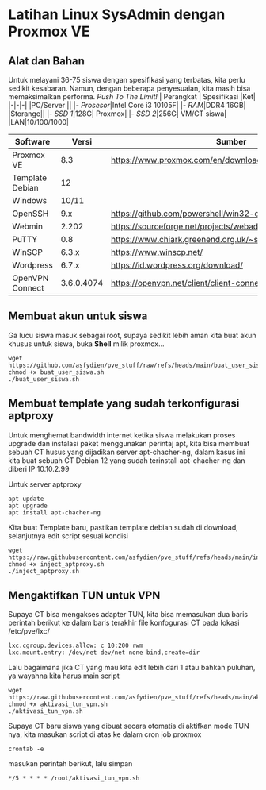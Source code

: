 # Latihan Linux SysAdmin dengan Proxmox VE
## Alat dan Bahan
Untuk melayani 36-75 siswa dengan spesifikasi yang terbatas, kita perlu sedikit kesabaran. Namun, dengan beberapa penyesuaian, kita masih bisa memaksimalkan performa. _Push To The Limit!_
| Perangkat | Spesifikasi |Ket|
|-|-|-|
|PC/Server  ||
|_- Prosesor_|Intel Core i3 10105F|
|_- RAM_|DDR4 16GB|
|Storange||
|_- SSD 1_|128G| Proxmox|
|_- SSD 2_|256G| VM/CT siswa|
|LAN|10/100/1000|

| Software | Versi |Sumber|Ket|
|-|-|-|-|
|Proxmox VE|8.3|https://www.proxmox.com/en/downloads|
|Template Debian|12|
|Windows|10/11|
|OpenSSH|9.x|https://github.com/powershell/win32-openssh/releases|
|Webmin|2.202|https://sourceforge.net/projects/webadmin/files/webmin/2.202/|
|PuTTY|0.8|https://www.chiark.greenend.org.uk/~sgtatham/putty/latest.html|
|WinSCP|6.3.x|https://www.winscp.net/|
|Wordpress|6.7.x|https://id.wordpress.org/download/|
|OpenVPN Connect|3.6.0.4074|https://openvpn.net/client/client-connect-vpn-for-windows/|

## Membuat akun untuk siswa
Ga lucu siswa masuk sebagai root, supaya sedikit lebih aman kita buat akun khusus untuk siswa, buka **Shell** milik proxmox...

```shell
wget https://github.com/asfydien/pve_stuff/raw/refs/heads/main/buat_user_siswa.sh
chmod +x buat_user_siswa.sh
./buat_user_siswa.sh
```  
  
## Membuat template yang sudah terkonfigurasi aptproxy
Untuk menghemat bandwidth internet ketika siswa melakukan proses upgrade dan instalasi paket menggunakan perintaj apt, kita bisa membuat sebuah CT husus yang dijadikan server apt-chacher-ng, dalam kasus ini kita buat sebuah CT Debian 12 yang sudah terinstall apt-chacher-ng dan diberi IP 10.10.2.99

Untuk server aptproxy
```shell
apt update
apt upgrade
apt install apt-chacher-ng
```

Kita buat Template baru, pastikan template debian sudah di download, selanjutnya edit script sesuai kondisi
```shell
wget https://raw.githubusercontent.com/asfydien/pve_stuff/refs/heads/main/inject_aptproxy.sh
chmod +x inject_aptproxy.sh
./inject_aptproxy.sh
```

## Mengaktifkan TUN untuk VPN
Supaya CT bisa mengakses adapter TUN, kita bisa memasukan dua baris perintah berikut ke dalam baris terakhir file konfogurasi CT pada lokasi /etc/pve/lxc/ 
```
lxc.cgroup.devices.allow: c 10:200 rwm
lxc.mount.entry: /dev/net dev/net none bind,create=dir
```

Lalu bagaimana jika CT yang mau kita edit lebih dari 1 atau bahkan puluhan, ya wayahna kita harus main script
```shell
wget https://raw.githubusercontent.com/asfydien/pve_stuff/refs/heads/main/aktivasi_tun_vpn.sh
chmod +x aktivasi_tun_vpn.sh
./aktivasi_tun_vpn.sh
```

Supaya CT baru siswa yang dibuat secara otomatis di aktifkan mode TUN nya, kita masukan script di atas ke dalam cron job proxmox
```shell
crontab -e
```
masukan perintah berikut, lalu simpan
```
*/5 * * * * /root/aktivasi_tun_vpn.sh
```
